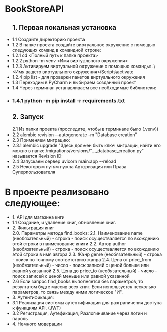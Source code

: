 <h1>BookStoreAPI</h1>
<ul>
  <h2> 1. Первая локальная установка </h2>
  <li>1.1 Cоздайте директорию проекта </li>
    <li>1.2 В папке проекта создайте виртуальное окружение c помощью следующих команд в командной строке:</li>
    <li>1.2.1 cd <Полный путь к папке проекта></li>
    <li>1.2.2 python -m venv <Имя виртуального окружения></li>
    <li>1.2.3 Активируем виртуальной окружение с помощью команды: .\<Имя вашего виртуального окружения>\Scripts\activate</li>
    <li> 1.2.4 pip list - для проверки пакетов виртуального окружения</li>
  <li> 1.3 Переходим в PyCharm и выбираем созданный проект </li>
  <li> 1.4 Через терминал устанавливаем все необходимые библиотеки: </li>
  <li>  <h3> 1.4.1 python -m pip install -r requirements.txt </h3> </li>
  </ul>
<ul> <h2> 2. Запуск </h2>
  <l1> 2.1 Из папки проекта (проследите, чтобы в терминале было (.venv)) </l1>
  <li> 2.2  alembic revision --autogenerate -m "Database creation" </li>
  <li> 2.3 Применяем миграцию: </li>
     <li> 2.3.1 alembic upgrade "Здесь должен быть ключ миграции, найти его можно в папке /migrations/versions/"..._database_creation.py" называется Revision ID: </li>
  <li> 2.4 Запускаем сервер uvicorn main:app --reload </li>
  <li> 2.5 Некоторым путям нужна Авторизация или Права Суперпользователя</li>
</ul>
<h1> В проекте реализовано следующее: </h1>
<ul>
  <li> 1. API для магазина кнги </li>
    <li> 1.1 Создание, и удаление книг, обновление книг. </li>
  <li> 2. Фильтрация книг </li>
  <l1> 2.0. Параметры метода find_books: </l1>
      <l1> 2.1. Наименование name (необязательный) - строка - поиск осуществаляется по вхождению этой строки в наименование книги </l1>
      <l1> 2.2. Автор author (необязательный) - строка - поиск осуществаляется по вхождению этой строки в имя автора </l1>
      <l1> 2.3. Жанр genre (необязательный) - строка - поиск по точному соответствию жанра </l1>
      <l1> 2.4. Цена от price_from (необязательный) - число - поиск записей с ценой больше или равной указанной </l1>
      <l1> 2.5. Цена до price_to (необязательный) - число - поиск записей с ценой меньше или равной указанной </l1>
      <li> 2.6 Если запрос find_books выполняется без параметров, то резултатом будте массив всех книг. Если используется несколько параметров, то связь между ними логическое "И". </li>
  <li> 3. Аутентификация: </li>
    <li> 3.1 Реализация системы аутентификации для разграничения доступа к функциям API. (JWT) </li>
    <li> 3.2 Регистрация, Аутефикация, Разлогинивание через логин и пароль </li>
  <li> 4. Немного модерации </li>
</ul>

